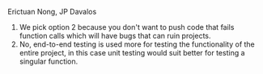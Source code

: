 Erictuan Nong, JP Davalos
1. We pick option 2 because you don't want to push code that fails function calls which will have bugs that can ruin projects.
2. No, end-to-end testing is used more for testing the functionality of the entire project, in this case unit testing would suit better for testing a singular function.